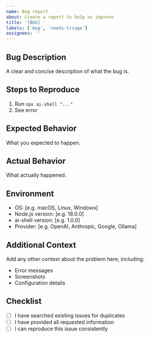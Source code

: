 ```yaml
---
name: Bug report
about: Create a report to help us improve
title: '[BUG] '
labels: ['bug', 'needs-triage']
assignees: ''
---
```


## Bug Description
A clear and concise description of what the bug is.

## Steps to Reproduce
1. Run `npx ai-shell "..."` 
2. See error

## Expected Behavior
What you expected to happen.

## Actual Behavior
What actually happened.

## Environment
- OS: [e.g. macOS, Linux, Windows]
- Node.js version: [e.g. 18.0.0]
- ai-shell version: [e.g. 1.0.0]
- Provider: [e.g. OpenAI, Anthropic, Google, Ollama]

## Additional Context
Add any other context about the problem here, including:
- Error messages
- Screenshots
- Configuration details

## Checklist
- [ ] I have searched existing issues for duplicates
- [ ] I have provided all requested information
- [ ] I can reproduce this issue consistently 